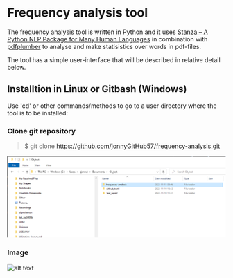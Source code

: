 # Frequency analysis tool

The frequency analysis tool is written in Python and it uses [Stanza – A Python NLP Package for Many Human Languages](https://stanfordnlp.github.io/stanza/) in combination with [pdfplumber](https://pypi.org/project/pdfplumber/0.1.2/) to analyse and make statisistics over words in pdf-files.

The tool has a simple user-interface that will be described in relative detail below.

## Installtion in Linux or Gitbash (Windows)

Use 'cd' or other commands/methods to go to a user directory where the tool is to be installed:

### Clone git repository

> $ git clone https://github.com/jonnyGitHub57/frequency-analysis.git

![img.png](img.png)

### Image

![alt text](https://www.markdownguide.org/assets/images/tux.png)






